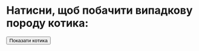 <!DOCTYPE html>
<html lang="uk">

<head>
  <meta charset="UTF-8">
  <title>Випадкова порода котика</title>
</head>

<body>
  <h1> Натисни, щоб побачити випадкову породу котика:</h1>
  <button onclick="показатиКота()">Показати котика</button>

  <div id="вивід" style="margin-top: 20px;"></div>
</body>

</html>
